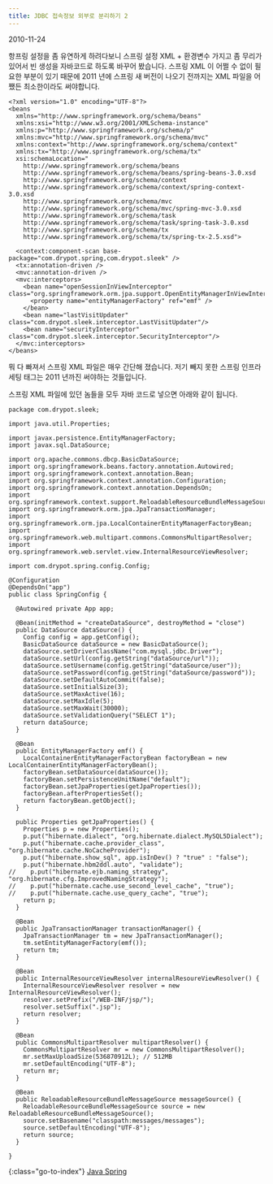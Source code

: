 ```yaml
---
title: JDBC 접속정보 외부로 분리하기 2
---
```


2010-11-24
 
항프링 설정을 좀 유연하게 하려다보니 스프링 설정 XML + 환경변수 가지고 좀 무리가 있어서
빈 생성을 자바코드로 하도록 바꾸어 봤습니다.
스프링 XML 이 어쩔 수 없이 필요한 부분이 있기 때문에
2011 년에 스프링 새 버전이 나오기 전까지는 XML 파일을 어쨌든 최소한이라도 써야합니다.

    <?xml version="1.0" encoding="UTF-8"?>
    <beans
      xmlns="http://www.springframework.org/schema/beans"
      xmlns:xsi="http://www.w3.org/2001/XMLSchema-instance"
      xmlns:p="http://www.springframework.org/schema/p"
      xmlns:mvc="http://www.springframework.org/schema/mvc"
      xmlns:context="http://www.springframework.org/schema/context"
      xmlns:tx="http://www.springframework.org/schema/tx"
      xsi:schemaLocation="
        http://www.springframework.org/schema/beans
        http://www.springframework.org/schema/beans/spring-beans-3.0.xsd
        http://www.springframework.org/schema/context
        http://www.springframework.org/schema/context/spring-context-3.0.xsd
        http://www.springframework.org/schema/mvc
        http://www.springframework.org/schema/mvc/spring-mvc-3.0.xsd
        http://www.springframework.org/schema/task
        http://www.springframework.org/schema/task/spring-task-3.0.xsd
        http://www.springframework.org/schema/tx
        http://www.springframework.org/schema/tx/spring-tx-2.5.xsd">
    
      <context:component-scan base-package="com.drypot.spring,com.drypot.sleek" />
      <tx:annotation-driven />
      <mvc:annotation-driven />
      <mvc:interceptors>
        <bean name="openSessionInViewInterceptor" class="org.springframework.orm.jpa.support.OpenEntityManagerInViewInterceptor">
          <property name="entityManagerFactory" ref="emf" />
        </bean>
        <bean name="lastVisitUpdater" class="com.drypot.sleek.interceptor.LastVisitUpdater"/>
        <bean name="securityInterceptor" class="com.drypot.sleek.interceptor.SecurityInterceptor"/>
      </mvc:interceptors>
    </beans>

뭐 다 빠져서 스프링 XML 파일은 매우 간단해 졌습니다.
저기 빼지 못한 스프링 인프라 세팅 태그는 2011 년까진 써야하는 것들입니다.

스프링 XML 파일에 있던 놈들을 모두 자바 코드로 넣으면 아래와 같이 됩니다.

    package com.drypot.sleek;
    
    import java.util.Properties;
    
    import javax.persistence.EntityManagerFactory;
    import javax.sql.DataSource;
    
    import org.apache.commons.dbcp.BasicDataSource;
    import org.springframework.beans.factory.annotation.Autowired;
    import org.springframework.context.annotation.Bean;
    import org.springframework.context.annotation.Configuration;
    import org.springframework.context.annotation.DependsOn;
    import org.springframework.context.support.ReloadableResourceBundleMessageSource;
    import org.springframework.orm.jpa.JpaTransactionManager;
    import org.springframework.orm.jpa.LocalContainerEntityManagerFactoryBean;
    import org.springframework.web.multipart.commons.CommonsMultipartResolver;
    import org.springframework.web.servlet.view.InternalResourceViewResolver;
    
    import com.drypot.spring.config.Config;
    
    @Configuration
    @DependsOn("app")
    public class SpringConfig {
    
      @Autowired private App app;
    
      @Bean(initMethod = "createDataSource", destroyMethod = "close")
      public DataSource dataSource() {
        Config config = app.getConfig();
        BasicDataSource dataSource = new BasicDataSource();
        dataSource.setDriverClassName("com.mysql.jdbc.Driver");
        dataSource.setUrl(config.getString("dataSource/url"));
        dataSource.setUsername(config.getString("dataSource/user"));
        dataSource.setPassword(config.getString("dataSource/password"));
        dataSource.setDefaultAutoCommit(false);
        dataSource.setInitialSize(3);
        dataSource.setMaxActive(16);
        dataSource.setMaxIdle(5);
        dataSource.setMaxWait(30000);
        dataSource.setValidationQuery("SELECT 1");
        return dataSource;
      }
    
      @Bean
      public EntityManagerFactory emf() {
        LocalContainerEntityManagerFactoryBean factoryBean = new LocalContainerEntityManagerFactoryBean();
        factoryBean.setDataSource(dataSource());
        factoryBean.setPersistenceUnitName("default");
        factoryBean.setJpaProperties(getJpaProperties());
        factoryBean.afterPropertiesSet();
        return factoryBean.getObject();
      }
    
      public Properties getJpaProperties() {
        Properties p = new Properties();
        p.put("hibernate.dialect", "org.hibernate.dialect.MySQL5Dialect");
        p.put("hibernate.cache.provider_class", "org.hibernate.cache.NoCacheProvider");
        p.put("hibernate.show_sql", app.isInDev() ? "true" : "false");
        p.put("hibernate.hbm2ddl.auto", "validate");
    //    p.put("hibernate.ejb.naming_strategy", "org.hibernate.cfg.ImprovedNamingStrategy");
    //    p.put("hibernate.cache.use_second_level_cache", "true");
    //    p.put("hibernate.cache.use_query_cache", "true");
        return p;
      }
    
      @Bean
      public JpaTransactionManager transactionManager() {
        JpaTransactionManager tm = new JpaTransactionManager();
        tm.setEntityManagerFactory(emf());
        return tm;
      }
    
      @Bean
      public InternalResourceViewResolver internalResoureViewResolver() {
        InternalResourceViewResolver resolver = new InternalResourceViewResolver();
        resolver.setPrefix("/WEB-INF/jsp/");
        resolver.setSuffix(".jsp");
        return resolver;
      }
    
      @Bean
      public CommonsMultipartResolver multipartResolver() {
        CommonsMultipartResolver mr = new CommonsMultipartResolver();
        mr.setMaxUploadSize(536870912L); // 512MB
        mr.setDefaultEncoding("UTF-8");
        return mr;
      }
    
      @Bean
      public ReloadableResourceBundleMessageSource messageSource() {
        ReloadableResourceBundleMessageSource source = new ReloadableResourceBundleMessageSource();
        source.setBasename("classpath:messages/messages");
        source.setDefaultEncoding("UTF-8");
        return source;
      }
    
    }


{:class="go-to-index"}
[Java Spring](index)
